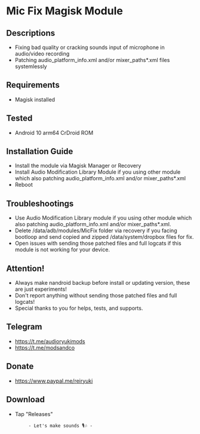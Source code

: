 # Mic Fix Magisk Module

## Descriptions
- Fixing bad quality or cracking sounds input of microphone in audio/video recording
- Patching audio_platform_info.xml and/or mixer_paths*.xml files systemlessly

## Requirements
- Magisk installed

## Tested
- Android 10 arm64 CrDroid ROM

## Installation Guide
- Install the module via Magisk Manager or Recovery
- Install Audio Modification Library Module if you using other module which also patching audio_platform_info.xml and/or mixer_paths*.xml
- Reboot

## Troubleshootings
- Use Audio Modification Library module if you using other module which also patching audio_platform_info.xml and/or mixer_paths*.xml.
- Delete /data/adb/modules/MicFix folder via recovery if you facing bootloop and send copied and zipped /data/system/dropbox files for fix.
- Open issues with sending those patched files and full logcats if this module is not working for your device.

## Attention!
- Always make nandroid backup before install or updating version, these are just experiments!
- Don't report anything without sending those patched files and full logcats!
- Special thanks to you for helps, tests, and supports.

## Telegram
- https://t.me/audioryukimods
- https://t.me/modsandco

## Donate
- https://www.paypal.me/reiryuki

## Download
- Tap "Releases"



           - Let's make sounds 🎙️🎶 -
